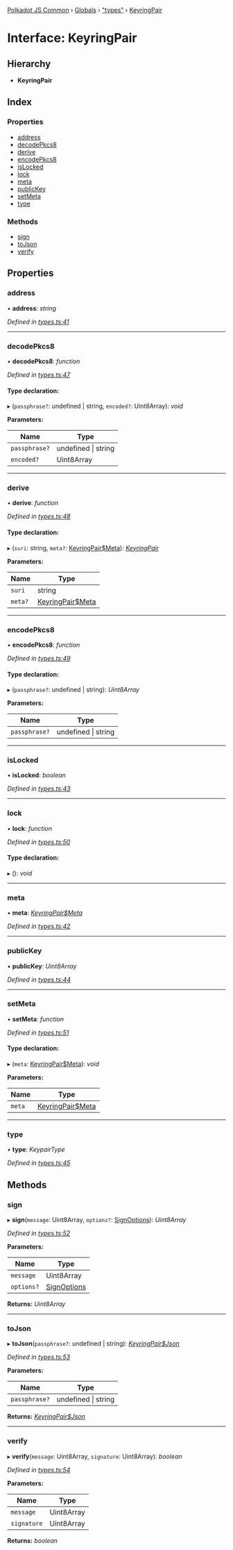 [Polkadot JS Common](../README.md) › [Globals](../globals.md) › ["types"](../modules/_types_.md) › [KeyringPair](_types_.keyringpair.md)

# Interface: KeyringPair

## Hierarchy

* **KeyringPair**

## Index

### Properties

* [address](_types_.keyringpair.md#address)
* [decodePkcs8](_types_.keyringpair.md#decodepkcs8)
* [derive](_types_.keyringpair.md#derive)
* [encodePkcs8](_types_.keyringpair.md#encodepkcs8)
* [isLocked](_types_.keyringpair.md#islocked)
* [lock](_types_.keyringpair.md#lock)
* [meta](_types_.keyringpair.md#meta)
* [publicKey](_types_.keyringpair.md#publickey)
* [setMeta](_types_.keyringpair.md#setmeta)
* [type](_types_.keyringpair.md#type)

### Methods

* [sign](_types_.keyringpair.md#sign)
* [toJson](_types_.keyringpair.md#tojson)
* [verify](_types_.keyringpair.md#verify)

## Properties

###  address

• **address**: *string*

*Defined in [types.ts:41](https://github.com/polkadot-js/common/blob/e60bbbeb/packages/keyring/src/types.ts#L41)*

___

###  decodePkcs8

• **decodePkcs8**: *function*

*Defined in [types.ts:47](https://github.com/polkadot-js/common/blob/e60bbbeb/packages/keyring/src/types.ts#L47)*

#### Type declaration:

▸ (`passphrase?`: undefined | string, `encoded?`: Uint8Array): *void*

**Parameters:**

Name | Type |
------ | ------ |
`passphrase?` | undefined &#124; string |
`encoded?` | Uint8Array |

___

###  derive

• **derive**: *function*

*Defined in [types.ts:48](https://github.com/polkadot-js/common/blob/e60bbbeb/packages/keyring/src/types.ts#L48)*

#### Type declaration:

▸ (`suri`: string, `meta?`: [KeyringPair$Meta](_types_.keyringpair_meta.md)): *[KeyringPair](_types_.keyringpair.md)*

**Parameters:**

Name | Type |
------ | ------ |
`suri` | string |
`meta?` | [KeyringPair$Meta](_types_.keyringpair_meta.md) |

___

###  encodePkcs8

• **encodePkcs8**: *function*

*Defined in [types.ts:49](https://github.com/polkadot-js/common/blob/e60bbbeb/packages/keyring/src/types.ts#L49)*

#### Type declaration:

▸ (`passphrase?`: undefined | string): *Uint8Array*

**Parameters:**

Name | Type |
------ | ------ |
`passphrase?` | undefined &#124; string |

___

###  isLocked

• **isLocked**: *boolean*

*Defined in [types.ts:43](https://github.com/polkadot-js/common/blob/e60bbbeb/packages/keyring/src/types.ts#L43)*

___

###  lock

• **lock**: *function*

*Defined in [types.ts:50](https://github.com/polkadot-js/common/blob/e60bbbeb/packages/keyring/src/types.ts#L50)*

#### Type declaration:

▸ (): *void*

___

###  meta

• **meta**: *[KeyringPair$Meta](_types_.keyringpair_meta.md)*

*Defined in [types.ts:42](https://github.com/polkadot-js/common/blob/e60bbbeb/packages/keyring/src/types.ts#L42)*

___

###  publicKey

• **publicKey**: *Uint8Array*

*Defined in [types.ts:44](https://github.com/polkadot-js/common/blob/e60bbbeb/packages/keyring/src/types.ts#L44)*

___

###  setMeta

• **setMeta**: *function*

*Defined in [types.ts:51](https://github.com/polkadot-js/common/blob/e60bbbeb/packages/keyring/src/types.ts#L51)*

#### Type declaration:

▸ (`meta`: [KeyringPair$Meta](_types_.keyringpair_meta.md)): *void*

**Parameters:**

Name | Type |
------ | ------ |
`meta` | [KeyringPair$Meta](_types_.keyringpair_meta.md) |

___

###  type

• **type**: *KeypairType*

*Defined in [types.ts:45](https://github.com/polkadot-js/common/blob/e60bbbeb/packages/keyring/src/types.ts#L45)*

## Methods

###  sign

▸ **sign**(`message`: Uint8Array, `options?`: [SignOptions](_types_.signoptions.md)): *Uint8Array*

*Defined in [types.ts:52](https://github.com/polkadot-js/common/blob/e60bbbeb/packages/keyring/src/types.ts#L52)*

**Parameters:**

Name | Type |
------ | ------ |
`message` | Uint8Array |
`options?` | [SignOptions](_types_.signoptions.md) |

**Returns:** *Uint8Array*

___

###  toJson

▸ **toJson**(`passphrase?`: undefined | string): *[KeyringPair$Json](_types_.keyringpair_json.md)*

*Defined in [types.ts:53](https://github.com/polkadot-js/common/blob/e60bbbeb/packages/keyring/src/types.ts#L53)*

**Parameters:**

Name | Type |
------ | ------ |
`passphrase?` | undefined &#124; string |

**Returns:** *[KeyringPair$Json](_types_.keyringpair_json.md)*

___

###  verify

▸ **verify**(`message`: Uint8Array, `signature`: Uint8Array): *boolean*

*Defined in [types.ts:54](https://github.com/polkadot-js/common/blob/e60bbbeb/packages/keyring/src/types.ts#L54)*

**Parameters:**

Name | Type |
------ | ------ |
`message` | Uint8Array |
`signature` | Uint8Array |

**Returns:** *boolean*
